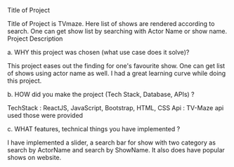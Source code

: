 Title of Project

Title of Project is TVmaze. Here list of shows are rendered according to search. One can get show list by searching with Actor Name or show name.
Project Description

a. WHY this project was chosen (what use case does it solve)?

This project eases out the finding for one's favourite show. One can get list of shows using actor name as well. I had a great learning curve while doing this project.

b. HOW did you make the project (Tech Stack, Database, APIs) ?

TechStack : ReactJS, JavaScript, Bootstrap, HTML, CSS
Api : TV-Maze api used those were provided

c. WHAT features, technical things you have implemented ?

I have implemented a slider, a search bar for show with two category as search by ActorName and search by ShowName. It also does have popular shows on website. 